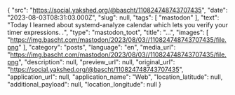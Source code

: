 {
  "src": "https://social.yakshed.org/@bascht/110824748743707435",
  "date": "2023-08-03T08:31:03.000Z",
  "slug": null,
  "tags": [
    "mastodon"
  ],
  "text": "Today I learned about systemd-analyze calendar which lets you verify your timer expressions. *.*",
  "type": "mastodon_toot",
  "title": "…",
  "images": [
    "https://img.bascht.com/mastodon/2023/08/03//110824748743707435/file.png"
  ],
  "category": "posts",
  "language": "en",
  "media_url": "https://img.bascht.com/mastodon/2023/08/03//110824748743707435/file.png",
  "description": null,
  "preview_url": null,
  "original_url": "https://social.yakshed.org/@bascht/110824748743707435",
  "application_url": null,
  "application_name": "Web",
  "location_latitude": null,
  "additional_payload": null,
  "location_longitude": null
}